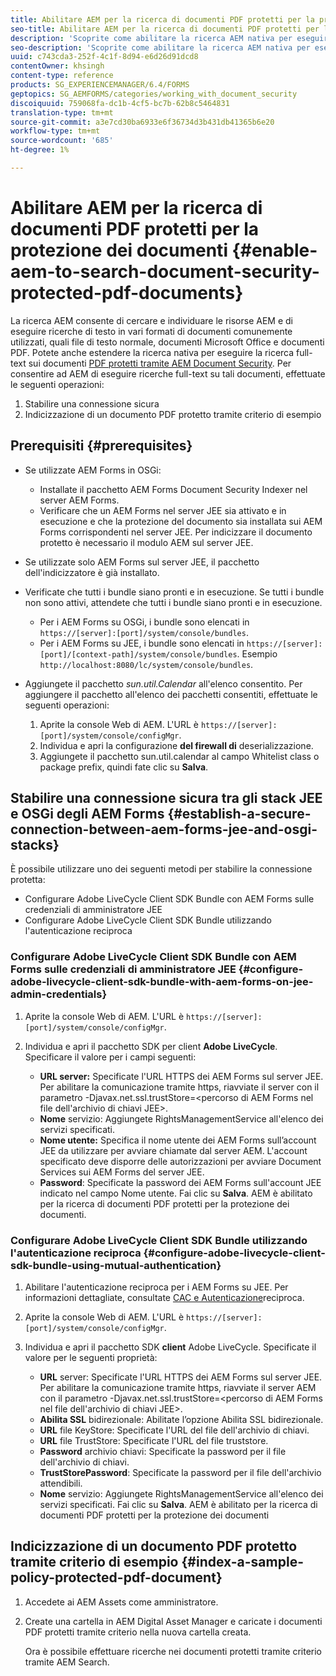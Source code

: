 ```yaml
---
title: Abilitare AEM per la ricerca di documenti PDF protetti per la protezione dei documenti
seo-title: Abilitare AEM per la ricerca di documenti PDF protetti per la protezione dei documenti
description: 'Scoprite come abilitare la ricerca AEM nativa per eseguire la ricerca full-text sui documenti PDF protetti da DRM.  '
seo-description: 'Scoprite come abilitare la ricerca AEM nativa per eseguire la ricerca full-text sui documenti PDF protetti da DRM.  '
uuid: c743cda3-252f-4c1f-8d94-e6d26d91dcd8
contentOwner: khsingh
content-type: reference
products: SG_EXPERIENCEMANAGER/6.4/FORMS
geptopics: SG_AEMFORMS/categories/working_with_document_security
discoiquuid: 759068fa-dc1b-4cf5-bc7b-62b8c5464831
translation-type: tm+mt
source-git-commit: a3e7cd30ba6933e6f36734d3b431db41365b6e20
workflow-type: tm+mt
source-wordcount: '685'
ht-degree: 1%

---
```



# Abilitare AEM per la ricerca di documenti PDF protetti per la protezione dei documenti {#enable-aem-to-search-document-security-protected-pdf-documents}

La ricerca AEM consente di cercare e individuare le risorse AEM e di eseguire ricerche di testo in vari formati di documenti comunemente utilizzati, quali file di testo normale, documenti Microsoft Office e documenti PDF. Potete anche estendere la ricerca nativa per eseguire la ricerca full-text sui documenti [PDF protetti tramite AEM Document Security](/help/forms/using/admin-help/document-security.md). Per consentire ad AEM di eseguire ricerche full-text su tali documenti, effettuate le seguenti operazioni:

1. Stabilire una connessione sicura
1. Indicizzazione di un documento PDF protetto tramite criterio di esempio

## Prerequisiti {#prerequisites}

* Se utilizzate AEM Forms in OSGi:

   * Installate il pacchetto [](https://helpx.adobe.com/it/aem-forms/kb/aem-forms-releases.html) AEM Forms Document Security Indexer nel server AEM Forms.
   * Verificare che un AEM Forms nel server JEE sia attivato e in esecuzione e che la protezione del documento sia installata sui AEM Forms corrispondenti nel server JEE. Per indicizzare il documento protetto è necessario il modulo AEM sul server JEE.

* Se utilizzate solo AEM Forms sul server JEE, il pacchetto dell&#39;indicizzatore è già installato.
* Verificate che tutti i bundle siano pronti e in esecuzione. Se tutti i bundle non sono attivi, attendete che tutti i bundle siano pronti e in esecuzione.

   * Per i AEM Forms su OSGi, i bundle sono elencati in `https://[server]:[port]/system/console/bundles`.
   * Per i AEM Forms su JEE, i bundle sono elencati in `https://[server]:[port]/[context-path]/system/console/bundles`. Esempio `http://localhost:8080/lc/system/console/bundles`.

* Aggiungete il pacchetto *sun.util.Calendar* all&#39;elenco consentito. Per aggiungere il pacchetto all&#39;elenco dei pacchetti consentiti, effettuate le seguenti operazioni:

   1. Aprite la console Web di AEM. L&#39;URL è `https://[server]:[port]/system/console/configMgr`.
   1. Individua e apri la configurazione **del firewall di** deserializzazione.
   1. Aggiungete il pacchetto sun.util.calendar al campo Whitelist class o package prefix, quindi fate clic su **Salva**.

## Stabilire una connessione sicura tra gli stack JEE e OSGi degli AEM Forms {#establish-a-secure-connection-between-aem-forms-jee-and-osgi-stacks}

È possibile utilizzare uno dei seguenti metodi per stabilire la connessione protetta:

* Configurare Adobe LiveCycle Client SDK Bundle con AEM Forms sulle credenziali di amministratore JEE
* Configurare Adobe LiveCycle Client SDK Bundle utilizzando l&#39;autenticazione reciproca

### Configurare Adobe LiveCycle Client SDK Bundle con AEM Forms sulle credenziali di amministratore JEE {#configure-adobe-livecycle-client-sdk-bundle-with-aem-forms-on-jee-admin-credentials}

1. Aprite la console Web di AEM. L&#39;URL è `https://[server]:[port]/system/console/configMgr`.
1. Individua e apri il pacchetto SDK per client **Adobe LiveCycle**. Specificare il valore per i campi seguenti:

   * **URL server:** Specificate l&#39;URL HTTPS dei AEM Forms sul server JEE. Per abilitare la comunicazione tramite https, riavviate il server con il parametro -Djavax.net.ssl.trustStore=&lt;percorso di AEM Forms nel file dell&#39;archivio di chiavi JEE>.
   * **Nome** servizio: Aggiungete RightsManagementService all&#39;elenco dei servizi specificati.
   * **Nome utente:** Specifica il nome utente dei AEM Forms sull’account JEE da utilizzare per avviare chiamate dal server AEM. L&#39;account specificato deve disporre delle autorizzazioni per avviare Document Services sui AEM Forms del server JEE.
   * **Password**: Specificate la password dei AEM Forms sull&#39;account JEE indicato nel campo Nome utente.
   Fai clic su **Salva**. AEM è abilitato per la ricerca di documenti PDF protetti per la protezione dei documenti.

### Configurare Adobe LiveCycle Client SDK Bundle utilizzando l&#39;autenticazione reciproca {#configure-adobe-livecycle-client-sdk-bundle-using-mutual-authentication}

1. Abilitare l&#39;autenticazione reciproca per i AEM Forms su JEE. Per informazioni dettagliate, consultate [CAC e Autenticazione](https://helpx.adobe.com/livecycle/kb/cac-mutual-authentication.html)reciproca.
1. Aprite la console Web di AEM. L&#39;URL è `https://[server]:[port]/system/console/configMgr`.
1. Individua e apri il pacchetto SDK **client** Adobe LiveCycle. Specificate il valore per le seguenti proprietà:

   * **URL** server: Specificate l&#39;URL HTTPS dei AEM Forms sul server JEE. Per abilitare la comunicazione tramite https, riavviate il server AEM con il parametro -Djavax.net.ssl.trustStore=&lt;percorso di AEM Forms nel file dell&#39;archivio di chiavi JEE>.
   * **Abilita SSL** bidirezionale: Abilitate l’opzione Abilita SSL bidirezionale.
   * **URL** file KeyStore: Specificate l&#39;URL del file dell&#39;archivio di chiavi.
   * **URL** file TrustStore: Specificate l&#39;URL del file truststore.
   * **Password** archivio chiavi: Specificate la password per il file dell&#39;archivio di chiavi.
   * **TrustStorePassword**: Specificate la password per il file dell&#39;archivio attendibili.
   * **Nome** servizio: Aggiungete RightsManagementService all&#39;elenco dei servizi specificati.
   Fai clic su **Salva**. AEM è abilitato per la ricerca di documenti PDF protetti per la protezione dei documenti

## Indicizzazione di un documento PDF protetto tramite criterio di esempio {#index-a-sample-policy-protected-pdf-document}

1. Accedete ai AEM Assets come amministratore.
1. Create una cartella in AEM Digital Asset Manager e caricate i documenti PDF protetti tramite criterio nella nuova cartella creata.

   Ora è possibile effettuare ricerche nei documenti protetti tramite criterio tramite AEM Search.

